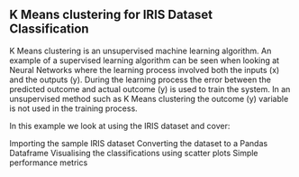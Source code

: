 ## K Means clustering for IRIS Dataset Classification
K Means clustering is an unsupervised machine learning algorithm. An example of a supervised learning algorithm can be seen when looking at Neural Networks where the learning process involved both the inputs (x) and the outputs (y). During the learning process the error between the predicted outcome and actual outcome (y) is used to train the system. In an unsupervised method such as K Means clustering the outcome (y) variable is not used in the training process.

In this example we look at using the IRIS dataset and cover:

Importing the sample IRIS dataset
Converting the dataset to a Pandas Dataframe
Visualising the classifications using scatter plots
Simple performance metrics
